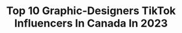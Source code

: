 ---
title: Top 10 Graphic-Designers TikTok Influencers In Canada In 2023
description: >-
  Find top graphic-designers TikTok influencers in Canada in 2023. Most popular hashtags: #graphicdesign #fyp #trending #foryoupage.
platform: TikTok
hits: 77
text_top: Analyze the most popular TikTok profiles on inBeat.
text_bottom: Our database has 77 TikTok influencers like this in Canada for you to connect with.
profiles:
  - username: "astawa.ca"
    fullname: >-
      Astawa
    bio: >-
      More on IG ☝🏼 🕸 Web Designer + Co-Founder 👨🏻‍💻 ↘️ Marketing & Biz Tips ↙️
    location: "Canada"
    followers: 12600
    engagement: 787
    commentsToLikes: 0.052173
    id: ckdtezs2ivusb0j2387f3z880
    verified: false
    hashtags: "#webdesign, #marketingtips, #learnontiktok, #webdesigntips"
  - username: "reidbosse"
    fullname: >-
      Reid Bosse 🇨🇦
    bio: >-
      Edmonton 🇨🇦 Follow me on insta 👆 - Fitness | Business | Jokes - ⬇️
    location: "Canada"
    followers: 10900
    engagement: 1018
    commentsToLikes: 0.165757
    id: ck9gm1g0sqmdc0j78jwyseskg
    verified: false
    hashtags: "#edmonton, #yeg, #watchmegrow, #readysetshop"
  - username: "elise20022"
    fullname: >-
      Elise20022
    bio: >-
      
    location: "Canada"
    followers: 9484
    engagement: 1013
    commentsToLikes: 0.033684
    id: ck8071vi4nzpz0j78lhvjavku
    verified: false
    hashtags: "#2020wrapped, #fyp, #originalmusic, #myjob"
  - username: "lovedeep_ls"
    fullname: >-
      Lovedeep Singh
    bio: >-
      ❤Digital Media❤ Social Media Expert✅ Grow digitally DM me💥
    location: "Canada"
    followers: 117700
    engagement: 1868
    commentsToLikes: 0.012739
    id: ckb9sq06lq82y0j23mtsqbw9j
    verified: false
    hashtags: "#bestfriendday, #foryou, #blackmusic, #prank"
  - username: "dillon.kydd"
    fullname: >-
      dillon 
    bio: >-
      Photographer Toronto 🇨🇦 To book a shoot, message me through my website! ⬇️
    location: "Canada"
    followers: 10500
    engagement: 929
    commentsToLikes: 0.027513
    id: ck8kg0jx5ge3w0j78himdm2ky
    verified: false
    hashtags: "#photoshoot, #photographer, #howto, #trending"
  - username: "janinedesigns"
    fullname: >-
      Janine Heinrichs
    bio: >-
      Behind the scenes of designing posters. IG for all of my posters! Prints below ↓
    location: "Canada"
    followers: 160300
    engagement: 841
    commentsToLikes: 0.003974
    id: ckcdncuv4aon80j23qnnp57oo
    verified: false
    hashtags: ""
  - username: "hannahhossny"
    fullname: >-
      hannah🐙
    bio: >-
      hannerrrrrrr 🇪🇬🇪🇬 toronto:)
    location: "Canada"
    followers: 57200
    engagement: 2199
    commentsToLikes: 0.059140
    id: ck9shrdwzuua30j78nxc6jjvz
    verified: false
    hashtags: "#timewarpjump, #mypfp, #tabletop, #feliznavidad"
  - username: "kaur_rubyy"
    fullname: >-
      Ruby
    bio: >-
      ਖੁਸ਼ ਰਹਿਣ ਦਾ ਬੱਸ ਇਹ ਹੀ ਤਰੀਕਾ ਹੈ....ਜਿੱਦਾ ਦੇ ਵੀ ਹਾਲਾਤ ਹੋਣ ਉਸ ਨਾਲ ਦੋਸਤੀ ਕਰ ਲਵੋ....
    location: "Canada"
    followers: 21400
    engagement: 2893
    commentsToLikes: 0.034571
    id: ckammx1j62byo0i7865ccn84h
    verified: false
    hashtags: "#inlove, #foodtiktok, #whenwewereyounger, #greenscreensticker"
  - username: "alysha_newton"
    fullname: >-
      alysha newton
    bio: >-
      🍓🐌
    location: "Canada"
    followers: 9027
    engagement: 1747
    commentsToLikes: 0.060957
    id: ckbwl7wzh40t20j23prrw9bzq
    verified: false
    hashtags: "#rocktumbling, #fyp, #aesthetic, #albumcoverchallenge"
  - username: "8secondgaming"
    fullname: >-
      8SecondGaming
    bio: >-
      “Just a bully with a platform” 8SecondGaming@Gmail.com Stream link below
    location: "Canada"
    followers: 58900
    engagement: 1494
    commentsToLikes: 0.057686
    id: ck9k4yngfummt0j78mb6b3ssz
    verified: false
    hashtags: "#tipsandtricks, #apex, #apexlegendsclips, #gamer"
---
